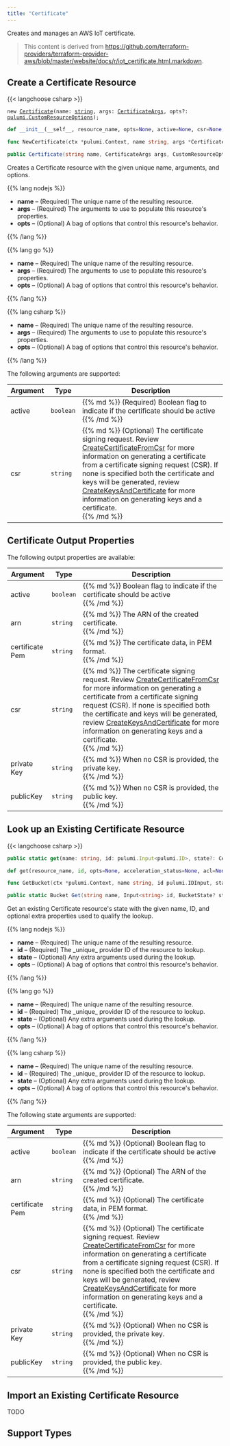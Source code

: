 ```yaml
---
title: "Certificate"
---
```


<!-- WARNING: this file was generated by the Pulumi Terraform Bridge (tfgen) Tool. -->
<!-- Do not edit by hand unless you're certain you know what you are doing! -->

<style>
  table td p { margin-top: 0; margin-bottom: 0; }
</style>

Creates and manages an AWS IoT certificate.

> This content is derived from https://github.com/terraform-providers/terraform-provider-aws/blob/master/website/docs/r/iot_certificate.html.markdown.


## Create a Certificate Resource

{{< langchoose csharp >}}

<div class="highlight"><pre class="chroma"><code class="language-typescript" data-lang="typescript"><span class="k">new</span> <span class="nx"><a href=/docs/reference/pkg/nodejs/pulumi/aws/s3/#Certificate>Certificate</a></span><span class="p">(</span><span class="nx">name</span>: <span class="kt"><a href=https://developer.mozilla.org/en-US/docs/Web/JavaScript/Reference/Global_Objects/String>string</a></span><span class="p">,</span> <span class="nx">args</span>: <span class="kt"><a href=/docs/reference/pkg/nodejs/pulumi/aws/s3/#CertificateArgs>CertificateArgs</a></span><span class="p">,</span> <span class="nx">opts?</span>: <span class="kt"><a href=/docs/reference/pkg/nodejs/pulumi/pulumi/#CustomResourceOptions>pulumi.CustomResourceOptions</a></span><span class="p">);</span></code></pre></div>

```python
def __init__(__self__, resource_name, opts=None, active=None, csr=None, __props__=None)
```

```go
func NewCertificate(ctx *pulumi.Context, name string, args *CertificateArgs, opts ...pulumi.ResourceOption) (*Certificate, error)

```

```csharp
public Certificate(string name, CertificateArgs args, CustomResourceOptions? options = null)

```

Creates a Certificate resource with the given unique name, arguments, and options.

{{% lang nodejs %}}
<ul class="pl-10">
    <li><strong>name</strong> &ndash; (Required) The unique name of the resulting resource.</li>
    <li><strong>args</strong> &ndash; (Required) The arguments to use to populate this resource's properties.</li>
    <li><strong>opts</strong> &ndash; (Optional) A bag of options that control this resource's behavior.</li>
</ul>
{{% /lang %}}

{{% lang go %}}
<ul class="pl-10">
    <li><strong>name</strong> &ndash; (Required) The unique name of the resulting resource.</li>
    <li><strong>args</strong> &ndash; (Required) The arguments to use to populate this resource's properties.</li>
    <li><strong>opts</strong> &ndash; (Optional) A bag of options that control this resource's behavior.</li>
</ul>
{{% /lang %}}

{{% lang csharp %}}
<ul class="pl-10">
    <li><strong>name</strong> &ndash; (Required) The unique name of the resulting resource.</li>
    <li><strong>args</strong> &ndash; (Required) The arguments to use to populate this resource's properties.</li>
    <li><strong>opts</strong> &ndash; (Optional) A bag of options that control this resource's behavior.</li>
</ul>
{{% /lang %}}

The following arguments are supported:

<table class="ml-6">
    <thead>
        <tr>
            <th>Argument</th>
            <th>Type</th>
            <th>Description</th>
        </tr>
    </thead>
    <tbody>
        <tr>
            <td class="align-top">active</td>
            <td class="align-top"><code>boolean</code></td>
            <td class="align-top">{{% md %}}
(Required) Boolean flag to indicate if the certificate should be active

{{% /md %}}</td>
        </tr>
        <tr>
            <td class="align-top">csr</td>
            <td class="align-top"><code>string</code></td>
            <td class="align-top">{{% md %}}
(Optional) The certificate signing request. Review
[CreateCertificateFromCsr](https://docs.aws.amazon.com/iot/latest/apireference/API_CreateCertificateFromCsr.html)
for more information on generating a certificate from a certificate signing request (CSR).
If none is specified both the certificate and keys will be generated, review [CreateKeysAndCertificate](https://docs.aws.amazon.com/iot/latest/apireference/API_CreateKeysAndCertificate.html)
for more information on generating keys and a certificate.

{{% /md %}}</td>
        </tr>
    </tbody>
</table>

## Certificate Output Properties

The following output properties are available:

<table class="ml-6">
    <thead>
        <tr>
            <th>Argument</th>
            <th>Type</th>
            <th>Description</th>
        </tr>
    </thead>
    <tbody>
        <tr>
            <td class="align-top">active</td>
            <td class="align-top"><code>boolean</code></td>
            <td class="align-top">{{% md %}}
Boolean flag to indicate if the certificate should be active

{{% /md %}}</td>
        </tr>
        <tr>
            <td class="align-top">arn</td>
            <td class="align-top"><code>string</code></td>
            <td class="align-top">{{% md %}}
The ARN of the created certificate.

{{% /md %}}</td>
        </tr>
        <tr>
            <td class="align-top">certificate<wbr>Pem</td>
            <td class="align-top"><code>string</code></td>
            <td class="align-top">{{% md %}}
The certificate data, in PEM format.

{{% /md %}}</td>
        </tr>
        <tr>
            <td class="align-top">csr</td>
            <td class="align-top"><code>string</code></td>
            <td class="align-top">{{% md %}}
The certificate signing request. Review
[CreateCertificateFromCsr](https://docs.aws.amazon.com/iot/latest/apireference/API_CreateCertificateFromCsr.html)
for more information on generating a certificate from a certificate signing request (CSR).
If none is specified both the certificate and keys will be generated, review [CreateKeysAndCertificate](https://docs.aws.amazon.com/iot/latest/apireference/API_CreateKeysAndCertificate.html)
for more information on generating keys and a certificate.

{{% /md %}}</td>
        </tr>
        <tr>
            <td class="align-top">private<wbr>Key</td>
            <td class="align-top"><code>string</code></td>
            <td class="align-top">{{% md %}}
When no CSR is provided, the private key.

{{% /md %}}</td>
        </tr>
        <tr>
            <td class="align-top">public<wbr>Key</td>
            <td class="align-top"><code>string</code></td>
            <td class="align-top">{{% md %}}
When no CSR is provided, the public key.

{{% /md %}}</td>
        </tr>
    </tbody>
</table>

## Look up an Existing Certificate Resource

{{< langchoose csharp >}}

```typescript
public static get(name: string, id: pulumi.Input<pulumi.ID>, state?: CertificateState, opts?: pulumi.CustomResourceOptions): Certificate;
```

```python
def get(resource_name, id, opts=None, acceleration_status=None, acl=None, arn=None, bucket=None, bucket_domain_name=None, bucket_prefix=None, bucket_regional_domain_name=None, cors_rules=None, force_destroy=None, hosted_zone_id=None, lifecycle_rules=None, loggings=None, object_lock_configuration=None, policy=None, region=None, replication_configuration=None, request_payer=None, server_side_encryption_configuration=None, tags=None, versioning=None, website=None, website_domain=None, website_endpoint=None)
```

```go
func GetBucket(ctx *pulumi.Context, name string, id pulumi.IDInput, state *BucketState, opts ...pulumi.ResourceOption) (*Bucket, error)
```

```csharp
public static Bucket Get(string name, Input<string> id, BucketState? state = null, CustomResourceOptions? options = null);
```

Get an existing Certificate resource's state with the given name, ID, and optional extra
properties used to qualify the lookup.

{{% lang nodejs %}}
<ul class="pl-10">
    <li><strong>name</strong> &ndash; (Required) The unique name of the resulting resource.</li>
    <li><strong>id</strong> &ndash; (Required) The _unique_ provider ID of the resource to lookup.</li>
    <li><strong>state</strong> &ndash; (Optional) Any extra arguments used during the lookup.</li>
    <li><strong>opts</strong> &ndash; (Optional) A bag of options that control this resource's behavior.</li>
</ul>
{{% /lang %}}

{{% lang go %}}
<ul class="pl-10">
    <li><strong>name</strong> &ndash; (Required) The unique name of the resulting resource.</li>
    <li><strong>id</strong> &ndash; (Required) The _unique_ provider ID of the resource to lookup.</li>
    <li><strong>state</strong> &ndash; (Optional) Any extra arguments used during the lookup.</li>
    <li><strong>opts</strong> &ndash; (Optional) A bag of options that control this resource's behavior.</li>
</ul>
{{% /lang %}}

{{% lang csharp %}}
<ul class="pl-10">
    <li><strong>name</strong> &ndash; (Required) The unique name of the resulting resource.</li>
    <li><strong>id</strong> &ndash; (Required) The _unique_ provider ID of the resource to lookup.</li>
    <li><strong>state</strong> &ndash; (Optional) Any extra arguments used during the lookup.</li>
    <li><strong>opts</strong> &ndash; (Optional) A bag of options that control this resource's behavior.</li>
</ul>
{{% /lang %}}

The following state arguments are supported:

<table class="ml-6">
    <thead>
        <tr>
            <th>Argument</th>
            <th>Type</th>
            <th>Description</th>
        </tr>
    </thead>
    <tbody>
        <tr>
            <td class="align-top">active</td>
            <td class="align-top"><code>boolean</code></td>
            <td class="align-top">{{% md %}}
(Optional) Boolean flag to indicate if the certificate should be active

{{% /md %}}</td>
        </tr>
        <tr>
            <td class="align-top">arn</td>
            <td class="align-top"><code>string</code></td>
            <td class="align-top">{{% md %}}
(Optional) The ARN of the created certificate.

{{% /md %}}</td>
        </tr>
        <tr>
            <td class="align-top">certificate<wbr>Pem</td>
            <td class="align-top"><code>string</code></td>
            <td class="align-top">{{% md %}}
(Optional) The certificate data, in PEM format.

{{% /md %}}</td>
        </tr>
        <tr>
            <td class="align-top">csr</td>
            <td class="align-top"><code>string</code></td>
            <td class="align-top">{{% md %}}
(Optional) The certificate signing request. Review
[CreateCertificateFromCsr](https://docs.aws.amazon.com/iot/latest/apireference/API_CreateCertificateFromCsr.html)
for more information on generating a certificate from a certificate signing request (CSR).
If none is specified both the certificate and keys will be generated, review [CreateKeysAndCertificate](https://docs.aws.amazon.com/iot/latest/apireference/API_CreateKeysAndCertificate.html)
for more information on generating keys and a certificate.

{{% /md %}}</td>
        </tr>
        <tr>
            <td class="align-top">private<wbr>Key</td>
            <td class="align-top"><code>string</code></td>
            <td class="align-top">{{% md %}}
(Optional) When no CSR is provided, the private key.

{{% /md %}}</td>
        </tr>
        <tr>
            <td class="align-top">public<wbr>Key</td>
            <td class="align-top"><code>string</code></td>
            <td class="align-top">{{% md %}}
(Optional) When no CSR is provided, the public key.

{{% /md %}}</td>
        </tr>
    </tbody>
</table>

## Import an Existing Certificate Resource

TODO

## Support Types

